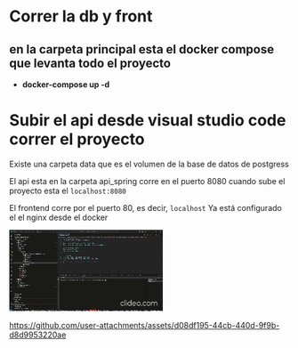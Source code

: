 # Correr la db y front

## en la carpeta principal esta el docker compose que levanta todo el proyecto

* **docker-compose up -d**

# Subir el api desde visual studio code correr el proyecto

Existe una carpeta data que es el volumen de la base de datos de postgress

El api esta en la carpeta api_spring corre en el puerto 8080 cuando sube el proyecto esta el ``localhost:8080``

El frontend corre por el puerto 80, es decir, ``localhost``
Ya está configurado el el nginx desde el docker


![texto cualquiera por si no carga la imagen](https://github.com/kalebsampaco/spring-boot-angular/blob/main/img/video1.gif?raw=true)




https://github.com/user-attachments/assets/d08df195-44cb-440d-9f9b-d8d9953220ae

